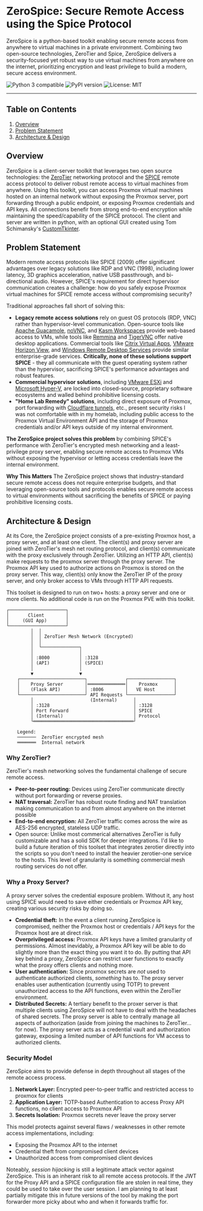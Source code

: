 # ZeroSpice: Secure Remote Access using the Spice Protocol

ZeroSpice is a python-based toolkit enabling secure remote access from anywhere to virtual machines in a private environment. Combining two open-source technologies, ZeroTier and Spice, ZeroSpice delivers a security-focused yet robust way to use virtual machines from anywhere on the internet, prioritizing encryption and least privilege to build a modern, secure access environment.

![Python 3 compatible](https://img.shields.io/badge/python-3.x-blue.svg)
![PyPI version](https://img.shields.io/pypi/v/bloodhound.svg)
![License: MIT](https://img.shields.io/pypi/l/bloodhound.svg)

---

## Table on Contents

1. [Overview](#overview)
2. [Problem Statement](#problem-statement)
3. [Architecture & Design](#architecture--design)

## Overview

ZeroSpice is a client-server toolkit that leverages two open source technologies: the [ZeroTier](https://www.zerotier.com/) networking protocol and the [SPICE](https://www.spice-space.org/) remote access protocol to deliver robust remote access to virtual machines from anywhere. Using this toolkit, you can access Proxmox virtual machines hosted on an internal network without exposing the Proxmox server, port forwarding through a public endpoint, or exposing Proxmox credentials and API keys. All connections benefir from strong end-to-end encryption while maintaining the speed/capability of the SPICE protocol. The client and server are written in python, with an optional GUI created using Tom Schimansky's [CustomTkinter](https://github.com/TomSchimansky/CustomTkinter).

## Problem Statement

Modern remote access protocols like SPICE (2009) offer significant advantages over legacy solutions like RDP and VNC (1998), including lower latency, 3D graphics acceleration, native USB passthrough, and bi-directional audio. However, SPICE's requirement for direct hypervisor communication creates a challenge: how do you safely expose Proxmox virtual machines for SPICE remote access without compromising security?

Traditional approaches fall short of solving this:
- **Legacy remote access solutions** rely on guest OS protocols (RDP, VNC) rather than hypervisor-level communication. Open-source tools like [Apache Guacamole](https://guacamole.apache.org/), [noVNC](https://novnc.com/info.html), and [Kasm Workspaces](https://kasm.com/workspaces) provide web-based access to VMs, while tools like [Remmina](https://remmina.org/) and [TigerVNC](https://tigervnc.org/) offer native desktop applications. Commercial tools like [Citrix Virtual Apps](https://www.citrix.com/platform/citrix-app-and-desktop-virtualization/), [VMware Horizon View](https://en.wikipedia.org/wiki/Omnissa_Horizon), and [Windows Remote Desktop Services](https://learn.microsoft.com/en-us/windows-server/remote/remote-desktop-services/remote-desktop-services-overview) provide similar enterprise-grade services. **Critically, none of these solutions support SPICE** - they all communicate with the guest operating system rather than the hypervisor, sacrificing SPICE's performance advantages and robust features.
- **Commercial hypervisor solutions**, including [VMware ESXi](https://www.vmware.com/products/cloud-infrastructure/vsphere) and [Microsoft Hyper-V](https://learn.microsoft.com/en-us/windows-server/virtualization/hyper-v/overview), are locked into closed-source, proprietary software ecosystems and walled behind prohibitive licensing costs.
- **"Home Lab Remedy" solutions**, including direct exposure of Proxmox, port forwarding with [Cloudflare tunnels](https://developers.cloudflare.com/cloudflare-one/connections/connect-networks/), etc., present security risks I was not comfortable with in my homelab, including public access to the Proxmox Virtual Environment API and the storage of Proxmox credentials and/or API keys outside of my internal environment.

**The ZeroSpice project solves this problem** by combining SPICE's performance with ZeroTier's encrypted mesh networking and a least-privilege proxy server, enabling secure remote access to Proxmox VMs without exposing the hypervisor or letting access credentials leave the internal environment.

**Why This Matters**
The ZeroSpice project shows that industry-standard secure remote access does not require enterprise budgets, and that leveraging open-source tools and protocols enables secure remote access to virtual environments without sacrificing the benefits of SPICE or paying prohibitive licensing costs.

## Architecture & Design

At its Core, the ZeroSpice project consists of a pre-existing Proxmox host, a proxy server, and at least one client. The client(s) and proxy server are joined with ZeroTier's mesh net routing protocol, and client(s) communicate with the proxy exclusively through ZeroTier. Utilizing an HTTP API, client(s) make requests to the proxmox server through the proxy server. The Proxmox API key used to authorize actions on Proxmox is stored on the proxy server. This way, client(s) only know the ZeroTier IP of the proxy server, and only broker access to VMs through HTTP API requests.

This toolset is designed to run on two+ hosts: a proxy server and one or more clients. No additional code is run on the Proxmox PVE with this toolkit.

```
┌─────────────────────┐
│       Client        │
│     (GUI App)       │
└─────────────────────┘
         │  │
         │  │ ZeroTier Mesh Network (Encrypted)
         │  │
         │  └──────────────┐
         │                 │
         │ :8000           │ :3128
         │ (API)           │ (SPICE)
         │                 │
         ▼                 ▼
    ┌────────────────────────┐              ┌─────────────────┐
    │    Proxy Server        │══════════════│    Proxmox      │
    │    (Flask API)         │ :8006        │   VE Host       │
    └────────────────────────┘ API Requests └─────────────────┘
         │                     (Internal)      │
         │ :3128                               │ :3128
         │ Port Forward                        │ SPICE
         │ (Internal)                          │ Protocol
         └═════════════════════════════════════┘

    Legend:
    ───────  ZeroTier encrypted mesh
    ═══════  Internal network
```

### Why ZeroTier?

ZeroTier's mesh networking solves the fundamental challenge of secure remote access.
- **Peer-to-peer routing:** Devices using ZeroTier communicate directly without port forwarding or reverse proxies.
- **NAT traversal:** ZeroTier has robust route finding and NAT translation making communication to and from almost anywhere on the internet possible
- **End-to-end encryption:** All ZeroTier traffic comes across the wire as AES-256 encrypted, stateless UDP traffic.
- Open source: Unlike most commerical alternatives ZeroTier is fully customizable and has a solid SDK for deeper integrations.
I'd like to build a future iteration of this toolset that integrates zerotier directly into the scripts so you don't need to install the heavier zerotier-one service to the hosts. This level of granularity is something commercial mesh routing services do not offer.

### Why a Proxy Server?

A proxy server solves the credential exposure problem. Without it, any host using SPICE would need to save either credentials or Proxmox API key, creating various security risks by doing so.
- **Credential theft:** In the event a client running ZeroSpice is compromised, neither the Proxmox host or credentials / API keys for the Proxmox host are at direct risk.
- **Overprivileged access:** Proxmox API keys have a limited granularity of permissions. Almost inevidably, a Proxmox API key will be able to do slightly more than the exact thing you want it to do. By putting that API key behind a proxy, ZeroSpice can restrict user functions to exactly what the proxy offers clients and nothing more.
- **User authentication:** Since proxmox secrets are *not* used to authenticate authorized clients, *something* has to. The proxy server enables user authentication (currently using TOTP) to prevent unauthorized access to the API functions, even within the ZeroTier environment.
- **Distributed Secrets:** A tertiary benefit to the proxer server is that multiple clients using ZeroSpice will not have to deal with the headaches of shared secrets. The proxy server is able to centrally manage all aspects of authorization (aside from joining the machines to ZeroTier... for now).
The proxy server acts as a credential vault and authorization gateway, exposing a limited number of API functions for VM access to authorized clients.

### Security Model

ZeroSpice aims to provide defense in depth throughout all stages of the remote access process.
1. **Network Layer:** Encrypted peer-to-peer traffic and restricted access to proxmox for clients
2. **Application Layer:** TOTP-based Authentication to access Proxy API functions, no client access to Proxmox API
3. **Secrets Isolation:** Proxmox secrets never leave the proxy server

This model protects against several flaws / weaknesses in other remote access implementations, including:
- Exposing the Proxmox API to the internet
- Credential theft from compromised client devices
- Unauthorized access from compromised client devices

Noteably, *session hijacking* is still a legitimate attack vector against ZeroSpice. This is an inherant risk to all remote access protocols. If the JWT for the Proxy API and a SPICE configuration file are stolen in real time, they could be used to take over the user session. I am planning to at least partially mitigate this in future versions of the tool by making the port forwarder more picky about who and when it forwards traffic for.
